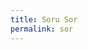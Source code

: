 ```yaml
---
title: Soru Sor
permalink: sor
---
```


<script>
    window.location = "https://forms.gle/zPLPrKVBN4MwsrFi7";
</script>